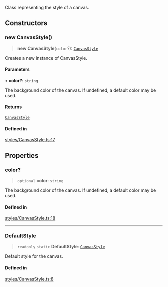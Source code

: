 Class representing the style of a canvas.

## Constructors

### new CanvasStyle()

> **new CanvasStyle**(`color`?): [`CanvasStyle`](CanvasStyle.md)

Creates a new instance of CanvasStyle.

#### Parameters

• **color?**: `string`

The background color of the canvas. If undefined, a default color may be used.

#### Returns

[`CanvasStyle`](CanvasStyle.md)

#### Defined in

[styles/CanvasStyle.ts:17](https://github.com/avolutions/canvas-painter/blob/main/src/styles/CanvasStyle.ts#L17)

## Properties

### color?

> `optional` **color**: `string`

The background color of the canvas. If undefined, a default color may be used.

#### Defined in

[styles/CanvasStyle.ts:18](https://github.com/avolutions/canvas-painter/blob/main/src/styles/CanvasStyle.ts#L18)

***

### DefaultStyle

> `readonly` `static` **DefaultStyle**: [`CanvasStyle`](CanvasStyle.md)

Default style for the canvas.

#### Defined in

[styles/CanvasStyle.ts:8](https://github.com/avolutions/canvas-painter/blob/main/src/styles/CanvasStyle.ts#L8)
